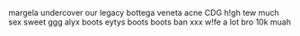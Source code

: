margela
undercover
our legacy
bottega veneta
acne
CDG
h!gh
tew much
sex sweet
ggg
alyx boots
eytys boots
boots
ban
xxx
w!fe
a lot bro
10k
muah
